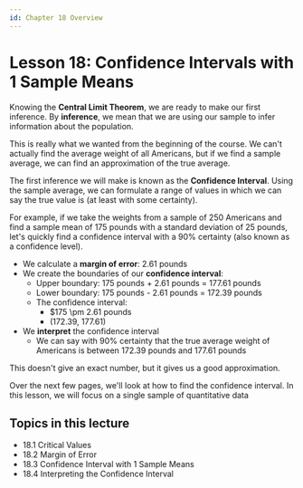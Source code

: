 ```yaml
---
id: Chapter 18 Overview
---
```


# Lesson 18: Confidence Intervals with 1 Sample Means
Knowing the __Central Limit Theorem__, we are ready to make our first inference. By __inference__, we mean that we are using our sample to infer information about the population. 

This is really what we wanted from the beginning of the course. We can't actually find the average weight of all Americans, but if we find a sample average, we can find an approximation of the true average.

The first inference we will make is known as the __Confidence Interval__. Using the sample average, we can formulate a range of values in which we can say the true value is (at least with some certainty).

For example, if we take the weights from a sample of 250 Americans and find a sample mean of 175 pounds with a standard deviation of 25 pounds, let's quickly find a confidence interval with a 90% certainty (also known as a confidence level).
* We calculate a __margin of error__: 2.61 pounds
* We create the boundaries of our __confidence interval__:
    * Upper boundary: 175 pounds + 2.61 pounds = 177.61 pounds
    * Lower boundary: 175 pounds - 2.61 pounds = 172.39 pounds
    * The confidence interval:
      * $175 \pm 2.61 pounds
      * (172.39, 177.61)
* We __interpret__ the confidence interval
    * We can say with 90% certainty that the true average weight of Americans is between 172.39 pounds and 177.61 pounds

This doesn't give an exact number, but it gives us a good approximation.

Over the next few pages, we'll look at how to find the confidence interval. In this lesson, we will focus on a single sample of quantitative data

## Topics in this lecture
* 18.1 Critical Values
* 18.2 Margin of Error
* 18.3 Confidence Interval with 1 Sample Means
* 18.4 Interpreting the Confidence Interval